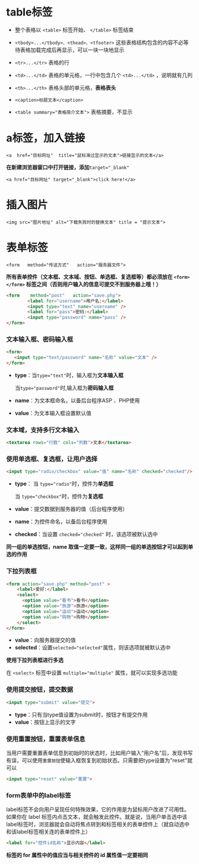 # table标签

- 整个表格以 `<table>` 标签开始、 `</table>` 标签结束

- `<tbody>...</tbody>、<thead>、<tfooter>` 这些表格结构包含的内容不必等待表格加载完成后再显示，可以一块一块地显示
- `<tr>...</tr>` 表格的行
-  `<td>...</td>` 表格的单元格，一行中包含几个 `<td>...</td>` ，说明就有几列
- `<th>...</th>` 表格头部的单元格，**表格表头**
- `<caption>标题文本</caption>`
- `<table summary="表格简介文本">` 表格摘要，不显示



# a标签，加入链接

`<a  href="目标网址"  title="鼠标滑过显示的文本">链接显示的文本</a>` 

**在新建浏览器窗口中打开链接，添加**`target="_blank"`

`<a href="目标网址" target="_blank">click here!</a>`



# 插入图片

`<img src="图片地址" alt="下载失败时的替换文本" title = "提示文本">`



# 表单标签

`<form   method="传送方式"   action="服务器文件">`

**所有表单控件（文本框、文本域、按钮、单选框、复选框等）都必须放在 `<form></form>` 标签之间（否则用户输入的信息可提交不到服务器上哦！）**

```html
<form    method="post"   action="save.php">
        <label for="username">用户名:</label>
        <input type="text" name="username" />
        <label for="pass">密码:</label>
        <input type="password" name="pass" />
</form>
```



### 文本输入框、密码输入框

```html
<form>
   <input type="text/password" name="名称" value="文本" />
</form>
```

- **type**：当`type="text"`时，输入框为**文本输入框**

   当`type="password"`时,输入框为**密码输入框**

- **name**：为文本框命名，以备后台程序ASP 、PHP使用
- **value**：为文本输入框设置默认值



### 文本域，支持多行文本输入

```html
<textarea rows="行数" cols="列数">文本</textarea>
```



### 使用单选框、复选框，让用户选择

```html
<input type="radio/checkbox" value="值" name="名称" checked="checked"/>
```

- **type**： 当 `type="radio"`时，控件为**单选框**

  当 `type="checkbox"`时，控件为**复选框**

- **value**：提交数据到服务器的值（后台程序使用）

- **name**：为控件命名，以备后台程序使用

- **checked**：当设置 `checked="checked"` 时，该选项被默认选中

**同一组的单选按钮，name 取值一定要一致，这样同一组的单选按钮才可以起到单选的作用**



### 下拉列表框

```html
<form action="save.php" method="post" >
    <label>爱好:</label>
    <select>
      <option value="看书">看书</option>
      <option value="旅游">旅游</option>
      <option value="运动">运动</option>
      <option value="购物">购物</option>
    </select>
</form>
```

- **value**：向服务器提交的值
- **selected**：设置`selected="selected"`属性，则该选项就被默认选中

**使用下拉列表框进行多选**

在 `<select>` 标签中设置 `multiple="multiple"`  属性，就可以实现多选功能



### 使用提交按钮，提交数据

```html
<input type="submit" value="提交">
```

- **type**：只有当type值设置为submit时，按钮才有提交作用
- **value**：按钮上显示的文字



### 使用重置按钮，重置表单信息

当用户需要重置表单信息到初始时的状态时，比如用户输入“用户名”后，发现书写有误，可以使用`重置按钮`使输入框恢复到初始状态。只需要把type设置为"reset"就可以

```html
<input type="reset" value="重置">
```



### form表单中的label标签

label标签不会向用户呈现任何特殊效果，它的作用是为鼠标用户改进了可用性。如果你在 label 标签内点击文本，就会触发此控件。就是说，当用户单击选中该label标签时，浏览器就会自动将焦点转到和标签相关的表单控件上（就自动选中和该label标签相关连的表单控件上）

```html
<label for="控件id名称">显示内容</label>
```

**标签的 for 属性中的值应当与相关控件的 id 属性值一定要相同**

